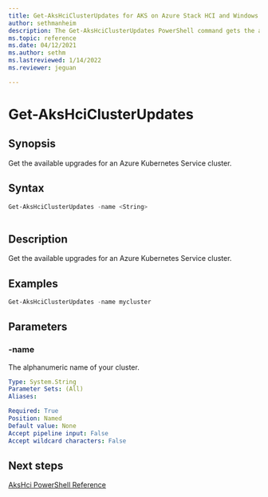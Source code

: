```yaml
---
title: Get-AksHciClusterUpdates for AKS on Azure Stack HCI and Windows Server
author: sethmanheim
description: The Get-AksHciClusterUpdates PowerShell command gets the available upgrades for an Azure Kubernetes Service cluster.
ms.topic: reference
ms.date: 04/12/2021
ms.author: sethm 
ms.lastreviewed: 1/14/2022
ms.reviewer: jeguan

---
```


# Get-AksHciClusterUpdates

## Synopsis
Get the available upgrades for an Azure Kubernetes Service cluster.

## Syntax

```powershell
Get-AksHciClusterUpdates -name <String>
                          
```

## Description
Get the available upgrades for an Azure Kubernetes Service cluster.

## Examples

```powershell
Get-AksHciClusterUpdates -name mycluster
```

## Parameters

### -name
The alphanumeric name of your cluster.

```yaml
Type: System.String
Parameter Sets: (All)
Aliases:

Required: True
Position: Named
Default value: None
Accept pipeline input: False
Accept wildcard characters: False
```
## Next steps

[AksHci PowerShell Reference](index.md)